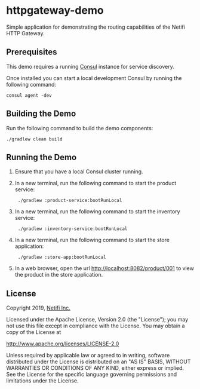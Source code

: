 # httpgateway-demo
Simple application for demonstrating the routing capabilities of the Netifi HTTP Gateway.

## Prerequisites
This demo requires a running [Consul](https://www.consul.io/docs/index.html) instance for service discovery.

Once installed you can start a local development Consul by running the following command:

    consul agent -dev

## Building the Demo
Run the following command to build the demo components:

    ./gradlew clean build

## Running the Demo
1. Ensure that you have a local Consul cluster running.

2. In a new terminal, run the following command to start the product service:

        ./gradlew :product-service:bootRunLocal
        
3. In a new terminal, run the following command to start the inventory service:

        ./gradlew :inventory-service:bootRunLocal
        
4. In a new terminal, run the following command to start the store application:

        ./gradlew :store-app:bootRunLocal
        
5. In a web browser, open the url [http://localhost:8082/product/001](http://localhost:8082/product/001) to view the product in the store application.

## License
Copyright 2019, [Netifi Inc.](https://www.netifi.com)

Licensed under the Apache License, Version 2.0 (the "License");
you may not use this file except in compliance with the License.
You may obtain a copy of the License at

   http://www.apache.org/licenses/LICENSE-2.0

Unless required by applicable law or agreed to in writing, software
distributed under the License is distributed on an "AS IS" BASIS,
WITHOUT WARRANTIES OR CONDITIONS OF ANY KIND, either express or implied.
See the License for the specific language governing permissions and
limitations under the License.